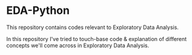 # EDA-Python
This repository contains codes relevant to Exploratory Data Analysis.

In this repository I've tried to touch-base code & explanation of different concepts we'll come across in Exploratory Data Analysis.
